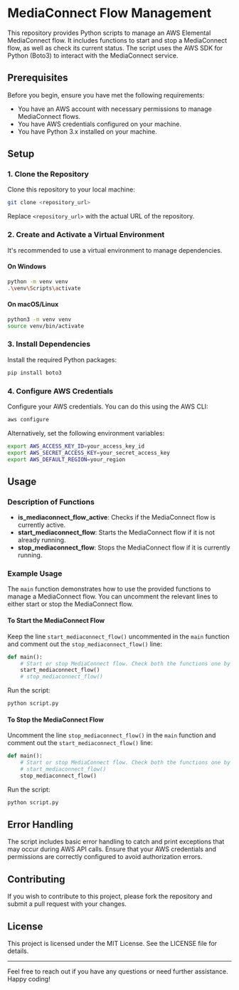 # MediaConnect Flow Management

This repository provides Python scripts to manage an AWS Elemental MediaConnect flow. It includes functions to start and stop a MediaConnect flow, as well as check its current status. The script uses the AWS SDK for Python (Boto3) to interact with the MediaConnect service.

## Prerequisites

Before you begin, ensure you have met the following requirements:
- You have an AWS account with necessary permissions to manage MediaConnect flows.
- You have AWS credentials configured on your machine.
- You have Python 3.x installed on your machine.

## Setup

### 1. Clone the Repository
Clone this repository to your local machine:
```sh
git clone <repository_url>
```
Replace `<repository_url>` with the actual URL of the repository.

### 2. Create and Activate a Virtual Environment
It's recommended to use a virtual environment to manage dependencies.

#### On Windows
```sh
python -m venv venv
.\venv\Scripts\activate
```

#### On macOS/Linux
```sh
python3 -m venv venv
source venv/bin/activate
```

### 3. Install Dependencies
Install the required Python packages:
```sh
pip install boto3
```

### 4. Configure AWS Credentials
Configure your AWS credentials. You can do this using the AWS CLI:
```sh
aws configure
```
Alternatively, set the following environment variables:
```sh
export AWS_ACCESS_KEY_ID=your_access_key_id
export AWS_SECRET_ACCESS_KEY=your_secret_access_key
export AWS_DEFAULT_REGION=your_region
```

## Usage

### Description of Functions
- **is_mediaconnect_flow_active**: Checks if the MediaConnect flow is currently active.
- **start_mediaconnect_flow**: Starts the MediaConnect flow if it is not already running.
- **stop_mediaconnect_flow**: Stops the MediaConnect flow if it is currently running.

### Example Usage
The `main` function demonstrates how to use the provided functions to manage a MediaConnect flow. You can uncomment the relevant lines to either start or stop the MediaConnect flow.

#### To Start the MediaConnect Flow
Keep the line `start_mediaconnect_flow()` uncommented in the `main` function and comment out the `stop_mediaconnect_flow()` line:
```python
def main():
    # Start or stop MediaConnect flow. Check both the functions one by one.
    start_mediaconnect_flow()
    # stop_mediaconnect_flow()
```
Run the script:
```sh
python script.py
```

#### To Stop the MediaConnect Flow
Uncomment the line `stop_mediaconnect_flow()` in the `main` function and comment out the `start_mediaconnect_flow()` line:
```python
def main():
    # Start or stop MediaConnect flow. Check both the functions one by one.
    # start_mediaconnect_flow()
    stop_mediaconnect_flow()
```
Run the script:
```sh
python script.py
```

## Error Handling
The script includes basic error handling to catch and print exceptions that may occur during AWS API calls. Ensure that your AWS credentials and permissions are correctly configured to avoid authorization errors.

## Contributing
If you wish to contribute to this project, please fork the repository and submit a pull request with your changes.

## License
This project is licensed under the MIT License. See the LICENSE file for details.

---

Feel free to reach out if you have any questions or need further assistance. Happy coding!
